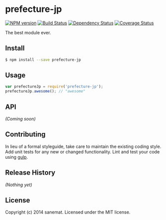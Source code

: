 # prefecture-jp
[![NPM version][npm-image]][npm-url] [![Build Status][travis-image]][travis-url] [![Dependency Status][daviddm-url]][daviddm-image] [![Coverage Status][coveralls-image]][coveralls-url]

The best module ever.


## Install

```bash
$ npm install --save prefecture-jp
```


## Usage

```javascript
var prefectureJp = require('prefecture-jp');
prefectureJp.awesome(); // "awesome"
```

## API

_(Coming soon)_


## Contributing

In lieu of a formal styleguide, take care to maintain the existing coding style. Add unit tests for any new or changed functionality. Lint and test your code using [gulp](http://gulpjs.com/).


## Release History

_(Nothing yet)_


## License

Copyright (c) 2014 sanemat. Licensed under the MIT license.



[npm-url]: https://npmjs.org/package/prefecture-jp
[npm-image]: https://badge.fury.io/js/prefecture-jp.svg
[travis-url]: https://travis-ci.org/sanemat/node-prefecture-jp
[travis-image]: https://travis-ci.org/sanemat/node-prefecture-jp.svg?branch=master
[daviddm-url]: https://david-dm.org/sanemat/node-prefecture-jp.svg?theme=shields.io
[daviddm-image]: https://david-dm.org/sanemat/node-prefecture-jp
[coveralls-url]: https://coveralls.io/r/sanemat/node-prefecture-jp
[coveralls-image]: https://coveralls.io/repos/sanemat/node-prefecture-jp/badge.png

